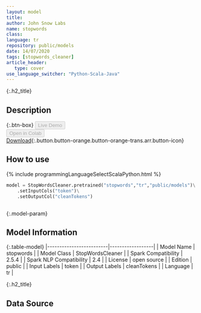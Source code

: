 ```yaml
---
layout: model
title: 
author: John Snow Labs
name: stopwords
class: 
language: tr
repository: public/models
date: 14/07/2020
tags: [stopwords_cleaner]
article_header:
   type: cover
use_language_switcher: "Python-Scala-Java"
---
```


{:.h2_title}
## Description 




{:.btn-box}
<button class="button button-orange" disabled>Live Demo</button><br/><button class="button button-orange" disabled>Open in Colab</button><br/>[Download](https://s3.amazonaws.com/auxdata.johnsnowlabs.com/public/models/stopwords_tr_2.5.4_2.4_1594742440173.zip){:.button.button-orange.button-orange-trans.arr.button-icon}<br/>

## How to use 
<div class="tabs-box" markdown="1">

{% include programmingLanguageSelectScalaPython.html %}

```python
model = StopWordsCleaner.pretrained("stopwords","tr","public/models")\
	.setInputCols("token")\
	.setOutputCol("cleanTokens")
```

```scala

```
</div>



{:.model-param}
## Model Information

{:.table-model}
|-------------------------|------------------|
| Model Name              | stopwords        |
| Model Class             | StopWordsCleaner |
| Spark Compatibility     | 2.5.4            |
| Spark NLP Compatibility | 2.4              |
| License                 | open source      |
| Edition                 | public           |
| Input Labels            | token            |
| Output Labels           | cleanTokens      |
| Language                | tr               |




{:.h2_title}
## Data Source


